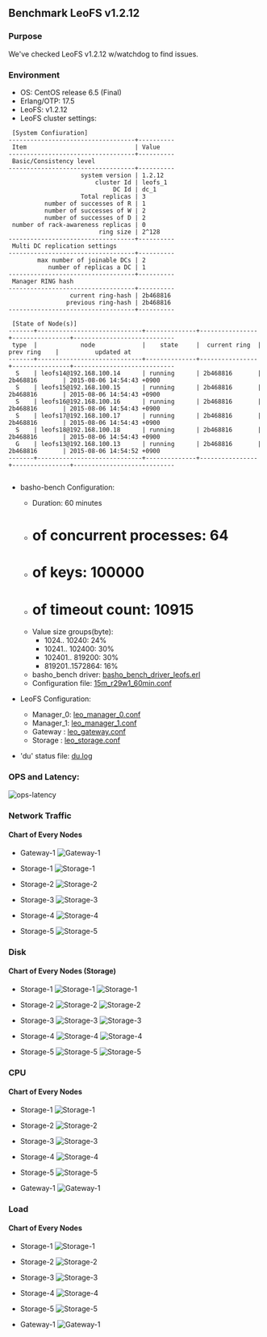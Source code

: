 ## Benchmark LeoFS v1.2.12

### Purpose
We've checked LeoFS v1.2.12 w/watchdog to find issues.

### Environment

* OS: CentOS release 6.5 (Final)
* Erlang/OTP: 17.5
* LeoFS: v1.2.12
* LeoFS cluster settings:

```
 [System Confiuration]
-----------------------------------+----------
 Item                              | Value    
-----------------------------------+----------
 Basic/Consistency level
-----------------------------------+----------
                    system version | 1.2.12
                        cluster Id | leofs_1
                             DC Id | dc_1
                    Total replicas | 3
          number of successes of R | 1
          number of successes of W | 2
          number of successes of D | 2
 number of rack-awareness replicas | 0
                         ring size | 2^128
-----------------------------------+----------
 Multi DC replication settings
-----------------------------------+----------
        max number of joinable DCs | 2
           number of replicas a DC | 1
-----------------------------------+----------
 Manager RING hash
-----------------------------------+----------
                 current ring-hash | 2b468816
                previous ring-hash | 2b468816
-----------------------------------+----------

 [State of Node(s)]
-------+-----------------------------+--------------+----------------+----------------+----------------------------
 type  |            node             |    state     |  current ring  |   prev ring    |          updated at         
-------+-----------------------------+--------------+----------------+----------------+----------------------------
  S    | leofs14@192.168.100.14      | running      | 2b468816       | 2b468816       | 2015-08-06 14:54:43 +0900
  S    | leofs15@192.168.100.15      | running      | 2b468816       | 2b468816       | 2015-08-06 14:54:43 +0900
  S    | leofs16@192.168.100.16      | running      | 2b468816       | 2b468816       | 2015-08-06 14:54:43 +0900
  S    | leofs17@192.168.100.17      | running      | 2b468816       | 2b468816       | 2015-08-06 14:54:43 +0900
  S    | leofs18@192.168.100.18      | running      | 2b468816       | 2b468816       | 2015-08-06 14:54:43 +0900
  G    | leofs13@192.168.100.13      | running      | 2b468816       | 2b468816       | 2015-08-06 14:54:52 +0900
-------+-----------------------------+--------------+----------------+----------------+----------------------------


```

* basho-bench Configuration:
    * Duration: 60 minutes
    * # of concurrent processes: 64
    * # of keys: 100000
    * # of timeout count: 10915
    * Value size groups(byte):
        *   1024..  10240: 24%
        *  10241.. 102400: 30%
        * 102401.. 819200: 30%
        * 819201..1572864: 16%
    * basho_bench driver: [basho_bench_driver_leofs.erl](https://github.com/leo-project/leofs/blob/develop/test/src/basho_bench_driver_leofs.erl)
    * Configuration file: [15m_r29w1_60min.conf](20150806_165051/15m_r29w1_60min.conf)

* LeoFS Configuration:
    * Manager_0: [leo_manager_0.conf](conf/leo_manager_0.conf)
    * Manager_1: [leo_manager_1.conf](conf/leo_manager_1.conf)
    * Gateway  : [leo_gateway.conf](conf/leo_gateway.conf)
    * Storage  : [leo_storage.conf](conf/leo_storage.conf)

* 'du' status file: [du.log](du.log)

### OPS and Latency:

![ops-latency](20150806_165051/summary.png)

### Network Traffic
#### Chart of Every Nodes

* Gateway-1
![Gateway-1](leofs13_20150806_165050/sar_1_20150806_165050_p1p1-if1.png)

* Storage-1
![Storage-1](leofs14_20150806_165050/sar_3_20150806_165050_p1p1-if1.png)

* Storage-2
![Storage-2](leofs15_20150806_165050/sar_3_20150806_165050_p1p1-if1.png)

* Storage-3
![Storage-3](leofs16_20150806_165050/sar_3_20150806_165050_p1p1-if1.png)

* Storage-4
![Storage-4](leofs17_20150806_165050/sar_3_20150806_165050_p1p1-if1.png)

* Storage-5
![Storage-5](leofs18_20150806_165050/sar_2_20150806_165050_p1p1-if1.png)



### Disk
#### Chart of Every Nodes (Storage)

* Storage-1
![Storage-1](leofs14_20150806_165050/sar_3_20150806_165050_dev8-16-t1.png)
![Storage-1](leofs14_20150806_165050/sar_3_20150806_165050_dev8-16-t2.png)

* Storage-2
![Storage-2](leofs15_20150806_165050/sar_3_20150806_165050_dev8-16-t1.png)
![Storage-2](leofs15_20150806_165050/sar_3_20150806_165050_dev8-16-t2.png)

* Storage-3
![Storage-3](leofs16_20150806_165050/sar_3_20150806_165050_dev8-16-t1.png)
![Storage-3](leofs16_20150806_165050/sar_3_20150806_165050_dev8-16-t2.png)

* Storage-4
![Storage-4](leofs17_20150806_165050/sar_3_20150806_165050_dev8-16-t1.png)
![Storage-4](leofs17_20150806_165050/sar_3_20150806_165050_dev8-16-t2.png)

* Storage-5
![Storage-5](leofs18_20150806_165050/sar_2_20150806_165050_dev8-16-t1.png)
![Storage-5](leofs18_20150806_165050/sar_2_20150806_165050_dev8-16-t2.png)



### CPU
#### Chart of Every Nodes

* Storage-1
![Storage-1](leofs14_20150806_165050/sar_3_20150806_165050_all-cpu.png)

* Storage-2
![Storage-2](leofs15_20150806_165050/sar_3_20150806_165050_all-cpu.png)

* Storage-3
![Storage-3](leofs16_20150806_165050/sar_3_20150806_165050_all-cpu.png)

* Storage-4
![Storage-4](leofs17_20150806_165050/sar_3_20150806_165050_all-cpu.png)

* Storage-5
![Storage-5](leofs18_20150806_165050/sar_2_20150806_165050_all-cpu.png)

* Gateway-1
![Gateway-1](leofs13_20150806_165050/sar_1_20150806_165050_all-cpu.png)



### Load
#### Chart of Every Nodes

* Storage-1
![Storage-1](leofs14_20150806_165050/sar_3_20150806_165050_LinuxloadSar.png)

* Storage-2
![Storage-2](leofs15_20150806_165050/sar_3_20150806_165050_LinuxloadSar.png)

* Storage-3
![Storage-3](leofs16_20150806_165050/sar_3_20150806_165050_LinuxloadSar.png)

* Storage-4
![Storage-4](leofs17_20150806_165050/sar_3_20150806_165050_LinuxloadSar.png)

* Storage-5
![Storage-5](leofs18_20150806_165050/sar_2_20150806_165050_LinuxloadSar.png)

* Gateway-1
![Gateway-1](leofs13_20150806_165050/sar_1_20150806_165050_LinuxloadSar.png)


